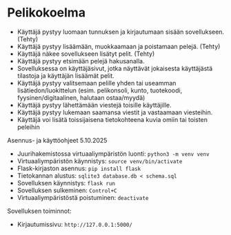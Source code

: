 # Pelikokoelma

- Käyttäjä pystyy luomaan tunnuksen ja kirjautumaan sisään sovellukseen. (Tehty)
- Käyttäjä pystyy lisäämään, muokkaamaan ja poistamaan pelejä. (Tehty)
- Käyttäjä näkee sovellukseen lisätyt pelit. (Tehty)
- Käyttäjä pystyy etsimään pelejä hakusanalla.
- Sovelluksessa on käyttäjäsivut, jotka näyttävät jokaisesta käyttäjästä tilastoja ja käyttäjän lisäämät pelit.
- Käyttäjä pystyy valitsemaan pelille yhden tai useamman lisätiedon/luokittelun (esim. pelikonsoli, kunto, tuotekoodi, fyysinen/digitaalinen, halutaan ostaa/myydä)
- Käyttäjä pystyy lähettämään viestejä toisille käyttäjille.
- Käyttäjä pystyy lukemaan saamansa viestit ja vastaamaan viesteihin.
- Käyttäjä voi lisätä toissijaisena tietokohteena kuvia omiin tai toisten peleihin

Asennus- ja käyttöohjeet 5.10.2025

- Juurihakemistossa virtuaaliympäristön luonti:
`python3 -m venv venv`
- Virtuaaliympäristön käynnistys:
`source venv/bin/activate`
- Flask-kirjaston asennus:
`pip install flask`
- Tietokannan alustus:
`sqlite3 database.db < schema.sql`
- Sovelluksen käynnistys:
`flask run`
- Sovelluksen sulkeminen:
`Control+C`
- Virtuaaliympäristöstä poistuminen:
`deactivate`

Sovelluksen toiminnot:
- Kirjautumissivu:
`http://127.0.0.1:5000/`